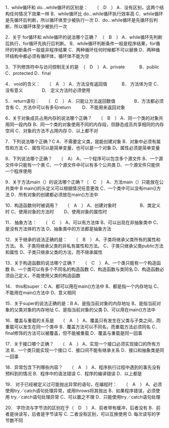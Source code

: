 1．while循环和 do…while循环的区别是：　　（　D　）
A．没有区别，这两个结构任何情况下效果一样
B．while循环比 do…while循环执行效率高
C．while循环是先循环后判断，所以循环体至少被执行一次
D．do…while循环是先循环后判断，所以循环体至少被执行一次

2．关于 for循环和 while循环的说法哪个正确？　（　B　）
A．while循环先判断后执行，for循环先执行后判断。
B．while循环判断条件一般是程序结果，for循环的判断条件一般是非程序结果
C．两种循环任何时候都不可以替换
D．两种循环结构中都必须有循环体，循环体不能为空

3．下列修饰符中与访问控制无关的是　（　D　）
A．private　　　 B．public
C．protected D．final

4． void的含义：　　（　A　）
A．方法没有返回值　　　 B． 方法体为空
C．没有意义　　　　 D.　定义方法时必须使用

5． return语句：　　（　C　）
A．只能让方法返回数值　　　　 B．方法都必须含有
C．方法中可以有多句return 　　 D．不能用来返回对象

6．关于对象成员占用内存的说法哪个正确？　　（　B　）
A．同一个类的对象共用同一段内存
B、同一个类的对象使用不同的内存段，但静态成员共享相同的内存空间
C．对象的方法不占用内存
D．以上都不对

7．下列说法哪个正确？C
A．不需要定义类，就能创建对象
B．对象中必须有属性和方法
C．属性可以是简单变量，也可以是一个对象
D、属性必须是简单变量

8．下列说法哪个正确？　　（　A）
A、一个程序可以包含多个源文件
B、一个源文件中只能有一个类
C、一个源文件中可以有多个公共类
D、一个源文件只能供一个程序使用

9．关于方法main（）的说法哪个正确？（　C　）
A．方法main（）只能放在公共类中
B main()的头定义可以根据情况任意更改
C．一个类中可以没有main()方法
D．所有对象的创建都必须放在main()方法中

10．构造函数何时被调用？　　（　A　）
A、创建对象时　　　　　 B、类定义时
C、使用对象的方法时　　 D、使用对象的属性时

11． 抽象方法：　　（　C　）
A、可以有方法体
B、可以出现在非抽象类中
C、是没有方法体的方法
D、抽象类中的方法都是抽象方法

12．关于继承的说法正确的是：　　（　B　）
A、子类将继承父类所有的属性和方法。
B、子类将继承父类的非私有属性和方法。
C、子类只继承父类public方法和属性
D、子类只继承父类的方法，而不继承属性

13．关于构造函数的说法哪个正确？　　（　C　）
A、一个类只能有一个构造函数
B、一个类可以有多个不同名的构造函数
C、构造函数与类同名
D、构造函数必须自己定义，不能使用父类的构造函数

14． this和super：C
A、都可以用在main()方法中
B、都是指一个内存地址
C、不能用在main()方法中
D、意义相同

15．关于super的说法正确的是：B
A、是指当前对象的内存地址
B、是指当前对象的父类对象的内存地址
C、是指当前对象的父类
D、可以用在main()方法中

16．覆盖与重载的关系是　　（　A　）
A、覆盖只有发生在父类与子类之间，而重载可以发生在同一个类中
B．覆盖方法可以不同名，而重载方法必须同名
C．final修饰的方法可以被覆盖，但不能被重载
D．覆盖与重载是同一回事

17．关于接口哪个正确？　　（　A　）
A、实现一个接口必须实现接口的所有方法
B．一个类只能实现一个接口
C．接口间不能有继承关系
D．接口和抽象类是同一回事

18．异常包含下列哪些内容？　　（　A　）
A．程序执行过程中遇到的事先没有预料到的情况
B．程序中的语法错误
C．程序的编译错误
D．以上都是

19． 对于已经被定义过可能抛出异常的语句，在编程时：　　（　A　）
A、必须使用try／catch语句处理异常，或用throws将其抛出
B．如果程序错误，必须使用 try／catch语句处理异常
C．可以置之不理
D．只能使用try／catch语句处理

20． 字符流与字节流的区别在于（　D　）
A．前者带有缓冲，后者没有
B．前者是块读写，后者是字节读写
C. 二者没有区别，可以互换使用
D. 每次读写的字节数不同
